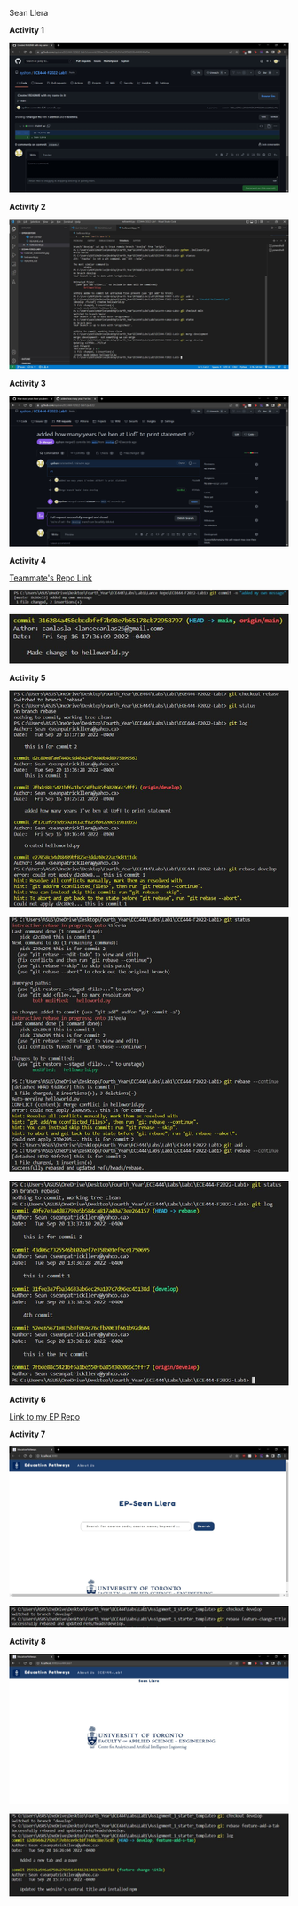 Sean Llera

**Activity 1**

![Commit Screenshot](Commit_Screenshot.jpg?raw=true "Commit Screenshot")

**Activity 2**

![Merge command Screenshot](Merge_command_screenshot.jpg?raw=true "Merge Command Screenshot")

**Activity 3**

![Successful Merge Screenshot](Successful_merge_screenshot.jpg?raw=true "Successful Merge Screenshot")

**Activity 4**

[Teammate's Repo Link](https://github.com/canlasla/ECE444-F2022-Lab1)

![My Commit to Teammate's Repo Screenshot](Commit_to_teammates_repo_screenshot.JPG?raw=true "My Commit to Teammate's Repo Screenshot")

![Teammate's Commit to my Repo Screenshot](Commit_teammate_made_to_my_repo.JPG?raw=true "Teammate's Commit to my Repo Screenshot")

**Activity 5**

![Rebase Commands and Output Screenshot 1](Activity5_ss1.JPG?raw=true "Rebase Commands and Output Screenshot 1")

![Rebase Commands and Output Screenshot 2](Activity5_ss2.JPG?raw=true "Rebase Commands and Output Screenshot 2")

![Rebase Commands and Output Screenshot 3](Activity5_ss3.JPG?raw=true "Rebase Commands and Output Screenshot 3")

**Activity 6**

[Link to my EP Repo](https://github.com/ayshon/ECE444-F2022-EP)

**Activity 7**

![Activity 7 Website Title Screenshot](Activity7_website.JPG?raw=true "Activity 7 Website Title Screenshot")

![Rebase Command and Output Screenshot Activity 7](Activity7_rebase_command.JPG?raw=true "Rebase Command and Output Screenshot Activity 7")

**Activity 8**

![Activity 8 Website Screenshot](Activity8_website.JPG?raw=true "Activity 7 Website Title Screenshot")

![Rebase Command and Output Screenshot Activity 8](Activity8_rebase.JPG?raw=true "Rebase Command and Output Screenshot Activity 8")